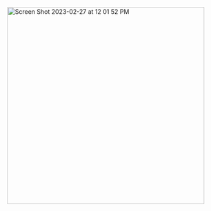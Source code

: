 <img width="457" alt="Screen Shot 2023-02-27 at 12 01 52 PM" src="https://user-images.githubusercontent.com/114024436/221630014-66871379-bd17-4119-abb9-8ace174a9010.png">
